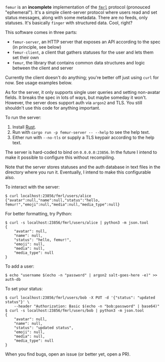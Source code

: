 `femur` is an **incomplete** implementation of the [`fmrl`][fmrl] protocol
(pronouced "ephemeral"). It's a simple client-server protocol where users read
and set status messages, along with some metadata. There are no feeds, only
statuses. It's basically `finger` with structured data. Cool, right?

This software comes in three parts:

 - `femur-server`, an HTTP server that exposes an API according to the spec (in
    principle, see below)
 - `femur-client`, a client that gathers statuses for the user and lets them set
    their own
 - `femur`, the library that contains common data structures and logic between
    the client and server

Currently the client doesn't do anything; you're better off just using `curl`
for now. See usage examples below.

As for the server, it only supports single user queries and setting non-avatar
fields. It breaks the spec in lots of ways, but maybe someday it won't. However,
the server does support auth via `argon2` and TLS. You still shouldn't use this
code for anything important.

To run the server:

 1) Install [Rust](https://rustup.rs/).
 2) Run with `cargo run -p femur-server -- --help` to see the help text.
 3) Either run with `--no-tls` or supply a TLS keypair according to the help
    text.

The server is hard-coded to bind on `0.0.0.0:23856`. In the future I intend to
make it possible to configure this without recompiling.

Note that the server stores statuses and the auth database in text files in the
directory where you run it. Eventually, I intend to make this configurable also.

To interact with the server:

```
$ curl localhost:23856/fmrl/users/alice
{"avatar":null,"name":null,"status":"hello, femur!","emoji":null,"media":null,"media_type":null}
```

For better formatting, try Python:

```
$ curl -s localhost:23856/fmrl/users/alice | python3 -m json.tool
{
    "avatar": null,
    "name": null,
    "status": "hello, femur!",
    "emoji": null,
    "media": null,
    "media_type": null
}
```

To add a user:

```
$ echo "username $(echo -n "password" | argon2 salt-goes-here -e)" >> auth-db
```

To set your status:

```
$ curl localhost:23856/fmrl/users/bob -X PUT -d '{"status": "updated status"}' \
    --header "Authorization: Basic $(echo -n "bob:password" | base64)"
$ curl -s localhost:23856/fmrl/users/bob | python3 -m json.tool
{
    "avatar": null,
    "name": null,
    "status": "updated status",
    "emoji": null,
    "media": null,
    "media_type": null
}
```

When you find bugs, open an issue (or better yet, open a PR).

[fmrl]: https://github.com/makeworld-the-better-one/fmrl
